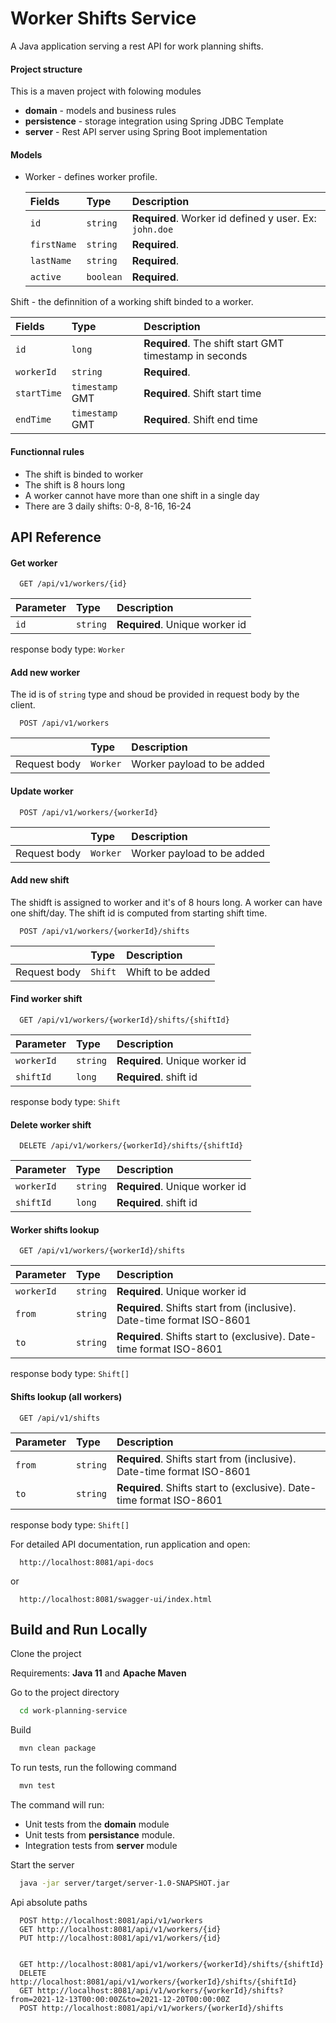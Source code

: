 
# Worker Shifts Service

A Java application serving a rest API for work planning shifts.

#### Project structure
This is a maven project with folowing modules
* **domain** - models and business rules
* **persistence** - storage integration using Spring JDBC Template
* **server** - Rest API server using Spring Boot implementation

#### Models
* Worker - defines worker profile.

  | Fields | Type     | Description                |
  | :-------- | :------- | :------------------------- |
  | `id`      | `string` | **Required**. Worker id defined y user. Ex: `john.doe` |
  | `firstName`      | `string` | **Required**.  |
  | `lastName`      | `string` | **Required**. |
  | `active`      | `boolean` | **Required**. |

 Shift - the definnition of a working shift binded to a worker.

  | Fields | Type     | Description                |
  | :-------- | :------- | :------------------------- |
  | `id`      | `long` | **Required**. The shift start GMT timestamp in seconds |
  | `workerId`      | `string` | **Required**.  |
  | `startTime`      | `timestamp` GMT | **Required**.  Shift start time|
  | `endTime`      | `timestamp` GMT | **Required**.  Shift end time|

#### Functionnal rules

* The shift is binded to worker
* The shift is 8 hours long
* A worker cannot have more than one shift in a single day
* There are 3 daily shifts: 0-8, 8-16, 16-24

## API Reference

#### Get worker

```http
  GET /api/v1/workers/{id}
```

| Parameter | Type     | Description                |
| :-------- | :------- | :------------------------- |
| `id`      | `string` | **Required**. Unique worker id |

response body type: `Worker`

#### Add new worker
The id is of `string` type and shoud be provided in request body by the client.
```http
  POST /api/v1/workers
```

|              | Type     | Description                       |
| :--------    | :------- | :-------------------------------- |
| Request body | `Worker` | Worker payload to be added |

#### Update worker

```http
  POST /api/v1/workers/{workerId}
```

|              | Type     | Description                       |
| :--------    | :------- | :-------------------------------- |
| Request body | `Worker` | Worker payload to be added |


#### Add new shift
The shidft is assigned to worker and it's of 8 hours long. A worker can have one shift/day.
The shift id is computed from starting shift time.
```http
  POST /api/v1/workers/{workerId}/shifts
```

|              | Type     | Description                       |
| :--------    | :------- | :-------------------------------- |
| Request body | `Shift`  | Whift to be added |


#### Find worker shift

```http
  GET /api/v1/workers/{workerId}/shifts/{shiftId}
```

| Parameter | Type     | Description                |
| :-------- | :------- | :------------------------- |
| `workerId`      | `string` | **Required**. Unique worker id |
| `shiftId`      | `long` | **Required**. shift id |

response body type: `Shift`

#### Delete worker shift

```http
  DELETE /api/v1/workers/{workerId}/shifts/{shiftId}
```

| Parameter | Type     | Description                |
| :-------- | :------- | :------------------------- |
| `workerId`      | `string` | **Required**. Unique worker id |
| `shiftId`      | `long` | **Required**. shift id |

#### Worker shifts lookup

```http
  GET /api/v1/workers/{workerId}/shifts
```

| Parameter | Type     | Description                |
| :-------- | :------- | :------------------------- |
| `workerId`      | `string` | **Required**. Unique worker id |
| `from`      | `string` | **Required**. Shifts start from (inclusive). Date-time format ISO-8601|
| `to`      | `string` | **Required**. Shifts start to (exclusive). Date-time format ISO-8601|

response body type: `Shift[]`

#### Shifts lookup (all workers)

```http
  GET /api/v1/shifts
```

| Parameter | Type     | Description                |
| :-------- | :------- | :------------------------- |
| `from`      | `string` | **Required**. Shifts start from (inclusive). Date-time format ISO-8601|
| `to`      | `string` | **Required**. Shifts start to (exclusive). Date-time format ISO-8601|

response body type: `Shift[]`

For detailed API documentation, run application and open:
```http
  http://localhost:8081/api-docs
```
or
```http
  http://localhost:8081/swagger-ui/index.html
```


## Build and Run Locally

Clone the project

Requirements: **Java 11** and **Apache Maven**


Go to the project directory

```bash
  cd work-planning-service
```

Build

```bash
  mvn clean package
```

To run tests, run the following command

```bash
  mvn test
```
The command will run:

* Unit tests from the **domain** module
* Unit tests from **persistance** module.
* Integration tests from **server** module


Start the server

```bash
  java -jar server/target/server-1.0-SNAPSHOT.jar
```

Api absolute paths

```http
  POST http://localhost:8081/api/v1/workers
  GET http://localhost:8081/api/v1/workers/{id}
  PUT http://localhost:8081/api/v1/workers/{id}
```
```http
  
  GET http://localhost:8081/api/v1/workers/{workerId}/shifts/{shiftId}
  DELETE http://localhost:8081/api/v1/workers/{workerId}/shifts/{shiftId}
  GET http://localhost:8081/api/v1/workers/{workerId}/shifts?from=2021-12-13T00:00:00Z&to=2021-12-20T00:00:00Z
  POST http://localhost:8081/api/v1/workers/{workerId}/shifts
```


